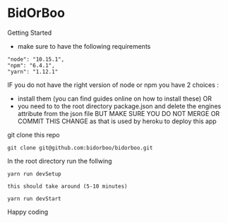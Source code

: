 # BidOrBoo

Getting Started

- make sure to have the following requirements

```
"node": "10.15.1",
"npm": "6.4.1",
"yarn": "1.12.1"
```

IF you do not have the right version of node or npm you have 2 choices :
* install them (you can find guides online on how to install these)
OR
* you need to to the root directory package.json and delete the engines attribute from the json file
  BUT MAKE SURE YOU DO NOT MERGE OR COMMIT THIS CHANGE as that is used by heroku to deploy this app


git clone this repo

```
git clone git@github.com:bidorboo/bidorboo.git
```

In the root directory run the follwing

```
yarn run devSetup

this should take around (5-10 minutes)

yarn run devStart
```

Happy coding
